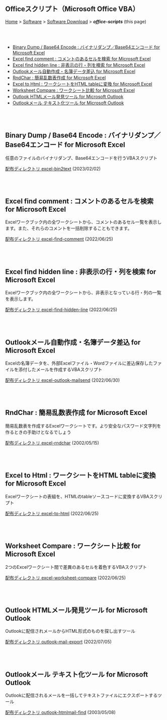 ## Officeスクリプト（Microsoft Office VBA）<!-- omit in toc -->

[Home](https://oasis3855.github.io/webpage/) > [Software](https://oasis3855.github.io/webpage/software/index.html) > [Software Download](https://oasis3855.github.io/webpage/software/software-download.html) > ***office-scripts*** (this page)

<br />
<br />

- [Binary Dump / Base64 Encode : バイナリダンプ／Base64エンコード for Microsoft Excel](#binary-dump--base64-encode--バイナリダンプbase64エンコード-for-microsoft-excel)
- [Excel find comment : コメントのあるセルを検索 for Microsoft Excel](#excel-find-comment--コメントのあるセルを検索-for-microsoft-excel)
- [Excel find hidden line : 非表示の行・列を検索 for Microsoft Excel](#excel-find-hidden-line--非表示の行列を検索-for-microsoft-excel)
- [Outlookメール自動作成・名簿データ差込 for Microsoft Excel](#outlookメール自動作成名簿データ差込-for-microsoft-excel)
- [RndChar : 簡易乱数表作成 for Microsoft Excel](#rndchar--簡易乱数表作成-for-microsoft-excel)
- [Excel to Html : ワークシートをHTML tableに変換 for Microsoft Excel](#excel-to-html--ワークシートをhtml-tableに変換-for-microsoft-excel)
- [Worksheet Compare : ワークシート比較 for Microsoft Excel](#worksheet-compare--ワークシート比較-for-microsoft-excel)
- [Outlook HTMLメール発見ツール for Microsoft Outlook](#outlook-htmlメール発見ツール-for-microsoft-outlook)
- [Outlookメール テキスト化ツール for Microsoft Outlook](#outlookメール-テキスト化ツール-for-microsoft-outlook)

<br />
<br />

## Binary Dump / Base64 Encode : バイナリダンプ／Base64エンコード for Microsoft Excel

任意のファイルのバイナリダンプ、Base64エンコードを行うVBAスクリプト

[配布ディレクトリ excel-bin2text](excel-bin2text/README.md) (2023/02/02)

<br />
<br />

## Excel find comment : コメントのあるセルを検索 for Microsoft Excel

Excelワークブック内の全ワークシートから、コメントのあるセル一覧を表示します。また、それらのコメントを一括削除することもできます。

[配布ディレクトリ excel-find-comment](excel-find-comment/README.md) (2022/06/25)


<br />
<br />

## Excel find hidden line : 非表示の行・列を検索 for Microsoft Excel

Excelワークブック内の全ワークシートから、非表示となっている行・列の一覧を表示します。

[配布ディレクトリ excel-find-hidden-line](excel-find-hidden-line/README.md) (2022/06/25)

<br />
<br />

## Outlookメール自動作成・名簿データ差込 for Microsoft Excel

Excelの名簿データを、外部Excelファイル・Wordファイルに差込保存したファイルを添付したメールを作成するVBAスクリプト

[配布ディレクトリ excel-outlook-mailsend](excel-outlook-mailsend/README.md) (2022/06/30)

<br />
<br />

## RndChar : 簡易乱数表作成 for Microsoft Excel

簡易乱数表を作成するExcelワークシートです。より安全なパスワード文字列を作るときの手助けとなるでしょう

[配布ディレクトリ excel-rndchar](excel-rndchar/README.md) (2002/05/15)

<br />
<br />

## Excel to Html : ワークシートをHTML tableに変換 for Microsoft Excel

Excelワークシートの表組を、HTMLのtableソースコードに変換するVBAスクリプト

[配布ディレクトリ excel-to-html](excel-to-html/README.md) (2022/06/25)

<br />
<br />

## Worksheet Compare : ワークシート比較 for Microsoft Excel

2つのExcelワークシート間で差異のあるセルを着色するVBAスクリプト

[配布ディレクトリ excel-worksheet-compare](excel-worksheet-compare/README.md) (2022/06/25)

<br />
<br />

## Outlook HTMLメール発見ツール for Microsoft Outlook

Outlookに配信されメールからHTML形式のものを探し出すツール

[配布ディレクトリ outlook-mail-export](outlook-mail-export/README.md) (2022/07/05)

<br />
<br />

## Outlookメール テキスト化ツール for Microsoft Outlook

Outlookに配信されるメールを一括してテキストファイルにエクスポートするツール

[配布ディレクトリ outlook-htmlmail-find](outlook-htmlmail-find/README.md) (2003/05/08)

<br />
<br />
